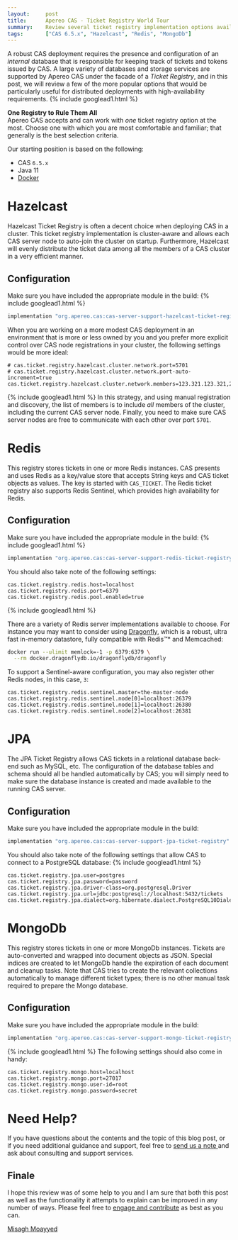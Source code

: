 ```yaml
---
layout:     post
title:      Apereo CAS - Ticket Registry World Tour
summary:    Review several ticket registry implementation options available to handle ticket and token management, that would be useful for both single and clustered deployments.
tags:       ["CAS 6.5.x", "Hazelcast", "Redis", "MongoDb"]
---
```


A robust CAS deployment requires the presence and configuration of an *internal* database that is responsible for keeping track of tickets and tokens issued by CAS. A large variety of databases and storage services are supported by Apereo CAS under the facade of a *Ticket Registry*, and in this post, we will review a few of the more popular options that would be particularly useful for distributed deployments with high-availability requirements.
{% include googlead1.html %}
<div class="alert alert-info">
  <strong>One Registry to Rule Them All</strong><br />Apereo CAS accepts and can work with <i>one</i> ticket registry option at the most. Choose one with which you are most comfortable and familiar; that generally is the best selection criteria.
</div>

Our starting position is based on the following:

- CAS `6.5.x`
- Java 11
- [Docker](https://www.docker.com/get-started)

# Hazelcast

Hazelcast Ticket Registry is often a decent choice when deploying CAS in a cluster. This ticket registry implementation is cluster-aware and allows each CAS server node to auto-join the cluster on startup. Furthermore, Hazelcast will evenly distribute the ticket data among all the members of a CAS cluster in a very efficient manner. 

## Configuration

Make sure you have included the appropriate module in the build:
{% include googlead1.html %}
```groovy
implementation "org.apereo.cas:cas-server-support-hazelcast-ticket-registry"
```

When you are working on a more modest CAS deployment in an environment that is more or less owned by you and you prefer more explicit control over CAS node registrations in your cluster, the following settings would be more ideal:

```properties
# cas.ticket.registry.hazelcast.cluster.network.port=5701
# cas.ticket.registry.hazelcast.cluster.network.port-auto-increment=true
cas.ticket.registry.hazelcast.cluster.network.members=123.321.123.321,223.621.123.521,...
```
{% include googlead1.html %}
In this strategy, and using manual registration and discovery, the list of members is to include *all* members of the cluster, including the current CAS server node. Finally, you need to make sure CAS server nodes are free to communicate with each other over port `5701`. 

# Redis

This registry stores tickets in one or more Redis instances. CAS presents and uses Redis as a key/value store that accepts String keys and CAS ticket objects as values. The key is started with `CAS_TICKET`. The Redis ticket registry also supports Redis Sentinel, which provides high availability for Redis.

## Configuration

Make sure you have included the appropriate module in the build:
{% include googlead1.html %}
```groovy
implementation "org.apereo.cas:cas-server-support-redis-ticket-registry"
```

You should also take note of the following settings:

```properties
cas.ticket.registry.redis.host=localhost
cas.ticket.registry.redis.port=6379
cas.ticket.registry.redis.pool.enabled=true
```

{% include googlead1.html %}

There are a variety of Redis server implementations available to choose. For instance you may want to consider using [Dragonfly](https://dragonflydb.io/), which is a robust, ultra fast in-memory datastore, fully compatible with Redis™* and Memcached:

```bash
docker run --ulimit memlock=-1 -p 6379:6379 \
  --rm docker.dragonflydb.io/dragonflydb/dragonfly
```

To support a Sentinel-aware configuration, you may also register other Redis nodes, in this case, `3`:

```
cas.ticket.registry.redis.sentinel.master=the-master-node
cas.ticket.registry.redis.sentinel.node[0]=localhost:26379
cas.ticket.registry.redis.sentinel.node[1]=localhost:26380
cas.ticket.registry.redis.sentinel.node[2]=localhost:26381
```

# JPA

The JPA Ticket Registry allows CAS tickets in a relational database back-end such as MySQL, etc. The configuration of the database tables and schema should all be handled automatically by CAS; you will simply need to make sure the database instance is created and made available to the running CAS server.

## Configuration

Make sure you have included the appropriate module in the build:

```groovy
implementation "org.apereo.cas:cas-server-support-jpa-ticket-registry"
```

You should also take note of the following settings that allow CAS to connect to a PostgreSQL database:
{% include googlead1.html %}
```properties
cas.ticket.registry.jpa.user=postgres
cas.ticket.registry.jpa.password=password
cas.ticket.registry.jpa.driver-class=org.postgresql.Driver
cas.ticket.registry.jpa.url=jdbc:postgresql://localhost:5432/tickets
cas.ticket.registry.jpa.dialect=org.hibernate.dialect.PostgreSQL10Dialect
```

# MongoDb

This registry stores tickets in one or more MongoDb instances. Tickets are auto-converted and wrapped into document objects as JSON. Special indices are created to let MongoDb handle the expiration of each document and cleanup tasks. Note that CAS tries to create the relevant collections automatically to manage different ticket types; there is no other manual task required to prepare the Mongo database.

## Configuration

Make sure you have included the appropriate module in the build:

```groovy
implementation "org.apereo.cas:cas-server-support-mongo-ticket-registry"
```
{% include googlead1.html %}
The following settings should also come in handy:

```properties
cas.ticket.registry.mongo.host=localhost
cas.ticket.registry.mongo.port=27017
cas.ticket.registry.mongo.user-id=root
cas.ticket.registry.mongo.password=secret
```

# Need Help?

If you have questions about the contents and the topic of this blog post, or if you need additional guidance and support, feel free to [send us a note ](/#contact-section-header) and ask about consulting and support services.

## Finale

I hope this review was of some help to you and I am sure that both this post as well as the functionality it attempts to explain can be improved in any number of ways. Please feel free to [engage and contribute](https://apereo.github.io/cas/developer/Contributor-Guidelines.html) as best as you can.

[Misagh Moayyed](https://fawnoos.com)
